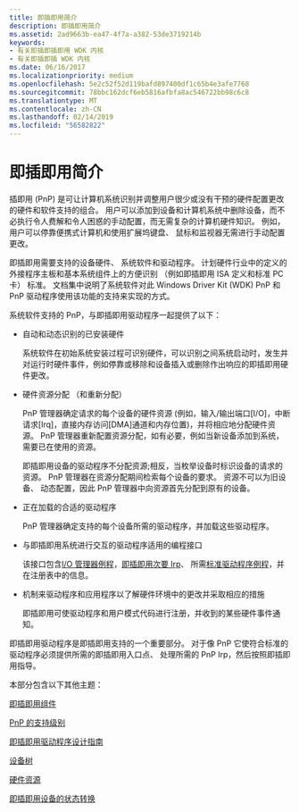 ```yaml
---
title: 即插即用简介
description: 即插即用简介
ms.assetid: 2ad9663b-ea47-4f7a-a382-53de3719214b
keywords:
- 有关即插即插即用 WDK 内核
- 有关即插即插 WDK 内核
ms.date: 06/16/2017
ms.localizationpriority: medium
ms.openlocfilehash: 5e2c52f52d119bafd897400df1c65b4e3afe7768
ms.sourcegitcommit: 78bbc162dcf6eb5816afbfa8ac546722bb98c6c8
ms.translationtype: MT
ms.contentlocale: zh-CN
ms.lasthandoff: 02/14/2019
ms.locfileid: "56582822"
---
```

# <a name="introduction-to-plug-and-play"></a>即插即用简介





插即用 (PnP) 是可让计算机系统识别并调整用户很少或没有干预的硬件配置更改的硬件和软件支持的组合。 用户可以添加到设备和计算机系统中删除设备，而不必执行令人费解和令人困惑的手动配置，而无需复杂的计算机硬件知识。 例如，用户可以停靠便携式计算机和使用扩展坞键盘、 鼠标和监视器无需进行手动配置更改。

即插即用需要支持的设备硬件、 系统软件和驱动程序。 计划硬件行业中的定义的外接程序主板和基本系统组件上的方便识别 （例如即插即用 ISA 定义和标准 PC 卡） 标准。 文档集中说明了系统软件对此 Windows Driver Kit (WDK) PnP 和 PnP 驱动程序使用该功能的支持来实现的方式。

系统软件支持的 PnP，与即插即用驱动程序一起提供了以下：

-   自动和动态识别的已安装硬件

    系统软件在初始系统安装过程可识别硬件，可以识别之间系统启动时，发生并对运行时硬件事件，例如停靠或移除和设备插入或删除作出响应的即插即用硬件更改。

-   硬件资源分配 （和重新分配）

    PnP 管理器确定请求的每个设备的硬件资源 (例如，输入/输出端口\[I/O\]，中断请求\[Irq\]，直接内存访问\[DMA\]通道和内存位置)，并将相应地分配硬件资源。 PnP 管理器重新配置资源分配，如有必要，例如当新设备添加到系统，需要已在使用的资源。

    即插即用设备的驱动程序不分配资源;相反，当枚举设备时标识设备的请求的资源。 PnP 管理器在资源分配期间检索每个设备的要求。 资源不可以为旧设备、 动态配置，因此 PnP 管理器中向资源首先分配到原有的设备。

-   正在加载的合适的驱动程序

    PnP 管理器确定支持的每个设备所需的驱动程序，并加载这些驱动程序。

-   与即插即用系统进行交互的驱动程序适用的编程接口

    该接口包含[I/O 管理器例程](https://msdn.microsoft.com/library/windows/hardware/ff551797)，[即插即用次要 Irp](https://msdn.microsoft.com/library/windows/hardware/ff558807)、 所需[标准驱动程序例程](https://docs.microsoft.com/windows-hardware/drivers/kernel/introduction-to-standard-driver-routines)，并在注册表中的信息。

-   机制来驱动程序和应用程序以了解硬件环境中的更改并采取相应的措施

    即插即用可使驱动程序和用户模式代码进行注册，并收到的某些硬件事件通知。

即插即用驱动程序是即插即用支持的一个重要部分。 对于像 PnP 它使符合标准的驱动程序必须提供所需的即插即用入口点、 处理所需的 PnP Irp，然后按照即插即用指导。

本部分包含以下其他主题：

[即插即用组件](pnp-components.md)

[PnP 的支持级别](levels-of-support-for-pnp.md)

[即插即用驱动程序设计指南](pnp-driver-design-guidelines.md)

[设备树](device-tree.md)

[硬件资源](hardware-resources.md)

[即插即用设备的状态转换](state-transitions-for-pnp-devices.md)

 

 




